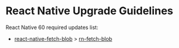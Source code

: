 # React Native Upgrade Guidelines

React Native 60 required updates list:
- [react-native-fetch-blob](https://github.com/wkh237/react-native-fetch-blob) > [rn-fetch-blob](https://github.com/joltup/rn-fetch-blob)